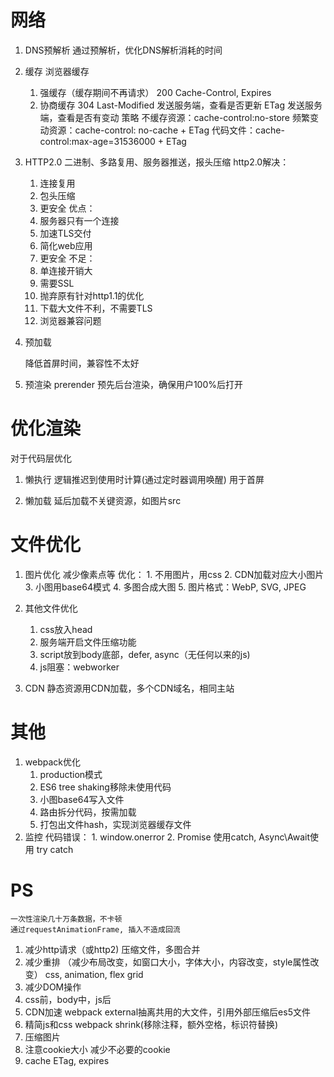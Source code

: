 # 网络
1. DNS预解析
通过预解析，优化DNS解析消耗的时间

2. 缓存
浏览器缓存
    1. 强缓存（缓存期间不再请求）
    200
    Cache-Control, Expires
    2. 协商缓存
    304
    Last-Modified
        发送服务端，查看是否更新
    ETag
        发送服务端，查看是否有变动
策略
    不缓存资源：cache-control:no-store
    频繁变动资源：cache-control: no-cache + ETag
    代码文件：cache-control:max-age=31536000 + ETag

3. HTTP2.0
二进制、多路复用、服务器推送，报头压缩
http2.0解决：
    1. 连接复用
    2. 包头压缩
    3. 更安全
优点：
    1. 服务器只有一个连接
    2. 加速TLS交付
    3. 简化web应用
    4. 更安全
不足：
    1. 单连接开销大
    2. 需要SSL
    3. 抛弃原有针对http1.1的优化
    4. 下载大文件不利，不需要TLS
    5. 浏览器兼容问题

4. 预加载
    <link rel="preload" href="">
    降低首屏时间，兼容性不太好

5. 预渲染
    prerender
    预先后台渲染，确保用户100%后打开

# 优化渲染
对于代码层优化
1. 懒执行
    逻辑推迟到使用时计算(通过定时器调用唤醒)
    用于首屏

2. 懒加载
    延后加载不关键资源，如图片src

# 文件优化
1. 图片优化
    减少像素点等
    优化：
        1. 不用图片，用css
        2. CDN加载对应大小图片
        3. 小图用base64模式
        4. 多图合成大图
        5. 图片格式：WebP, SVG, JPEG
2. 其他文件优化
    1. css放入head
    2. 服务端开启文件压缩功能
    3. script放到body底部，defer, async（无任何以来的js)
    4. js阻塞：webworker

3. CDN
    静态资源用CDN加载，多个CDN域名，相同主站

# 其他
1. webpack优化
    1. production模式
    2. ES6 tree shaking移除未使用代码
    3. 小图base64写入文件
    4. 路由拆分代码，按需加载
    5. 打包出文件hash，实现浏览器缓存文件
2. 监控
    代码错误：
        1. window.onerror
        2. Promise 使用catch, Async\Await使用 try catch

# PS
    一次性渲染几十万条数据，不卡顿
    通过requestAnimationFrame, 插入不造成回流


1. 减少http请求（或http2)
    压缩文件，多图合并
2. 减少重排
    （减少布局改变，如窗口大小，字体大小，内容改变，style属性改变）
    css, animation, flex grid
3. 减少DOM操作
4. css前，body中，js后
5. CDN加速
    webpack external抽离共用的大文件，引用外部压缩后es5文件
6. 精简js和css
    webpack shrink(移除注释，额外空格，标识符替换)
7. 压缩图片
8. 注意cookie大小
    减少不必要的cookie
9. cache
    ETag, expires


